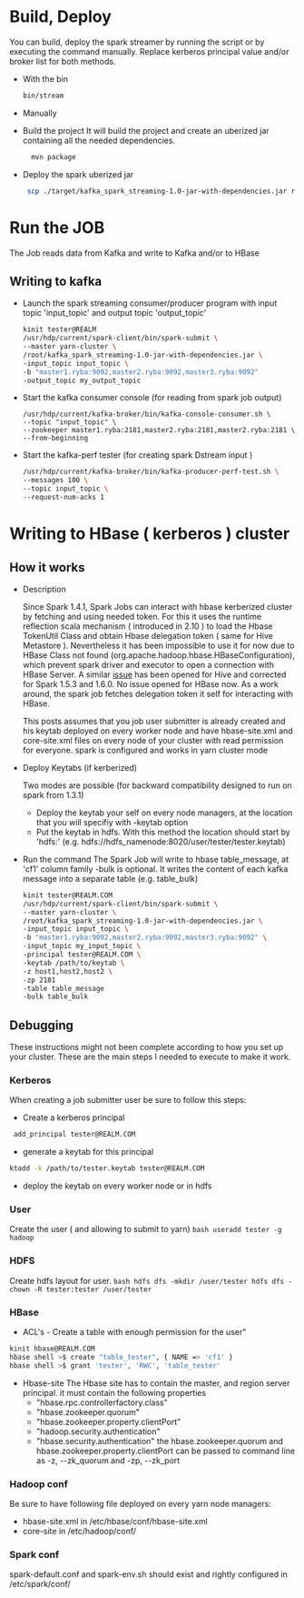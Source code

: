 
# Build, Deploy

You can build, deploy the spark streamer by running the script or by executing the command manually. Replace kerberos principal value and/or broker list for both methods.

* With the bin
  ```bash
  bin/stream
  ```

* Manually

- Build the project
  It will build the project and create an uberized jar containing all the needed dependencies.
  ```bash
    mvn package
  ```
- Deploy the spark uberized jar
  ```bash
   scp ./target/kafka_spark_streaming-1.0-jar-with-dependencies.jar root@front1.ryba:/root/
  ```

# Run the JOB

The Job reads data from Kafka and write to Kafka and/or to HBase

## Writing to kafka

- Launch the spark streaming consumer/producer program with input topic 'input_topic' and output topic 'output_topic'

    ```bash
    kinit tester@REALM
    /usr/hdp/current/spark-client/bin/spark-submit \
    --master yarn-cluster \
    /root/kafka_spark_streaming-1.0-jar-with-dependencies.jar \
    -input_topic input_topic \
    -b "master1.ryba:9092,master2.ryba:9092,master3.ryba:9092"
    -output_topic my_output_topic
    ```
- Start the kafka consumer console (for reading from spark job output)
  ```
  /usr/hdp/current/kafka-broker/bin/kafka-console-consumer.sh \
  --topic "input_topic" \
  --zookeeper master1.ryba:2181,master2.ryba:2181,master2.ryba:2181 \
  --from-beginning
  ```

- Start the kafka-perf tester (for creating spark Dstream input )
  ```bash
  /usr/hdp/current/kafka-broker/bin/kafka-producer-perf-test.sh \
  --messages 100 \
  --topic input_topic \
  --request-num-acks 1
  ```

# Writing to HBase ( kerberos ) cluster

## How it works

- Description

  Since Spark 1.4.1, Spark Jobs can interact with hbase kerberized cluster by fetching and using needed token.
  For this it uses the runtime reflection scala mechanism ( introduced in 2.10 ) to load the Hbase TokenUtil Class and
  obtain Hbase delegation token ( same for Hive Metastore ).
  Nevertheless it has been impossible to use it for now due to HBase Class not found (org.apache.hadoop.hbase.HBaseConfiguration), which prevent
  spark driver and executor to open a connection with HBase Server.
  A similar [issue][hive-spark] has been opened for Hive and corrected for Spark 1.5.3 and 1.6.0. No issue opened for HBase now.
  As a work around, the spark job fetches delegation token it self for interacting with HBase.

  This posts assumes that you job user submitter is already created and his keytab deployed on every worker node and have hbase-site.xml  and core-site.xml files on every node of your cluster with read permission for everyone.
  spark is configured and works in yarn cluster mode

- Deploy Keytabs (if kerberized)

  Two modes are possible (for backward compatibility designed to run on spark from 1.3.1)
  * Deploy the keytab your self on every node managers, at the location that you will specifiy  with -keytab option
  * Put the keytab in hdfs. With this method the location should start by 'hdfs:'   (e.g. hdfs://hdfs_namenode:8020/user/tester/tester.keytab)


- Run the command
The Spark Job will write to hbase table_message, at 'cf1' column family
-bulk is optional. It writes the content of each kafka message into a separate table
(e.g. table_bulk)

  ```bash
  kinit tester@REALM.COM
  /usr/hdp/current/spark-client/bin/spark-submit \
  --master yarn-cluster \
  /root/kafka_spark_streaming-1.0-jar-with-dependencies.jar \
  -input_topic input_topic \
  -b "master1.ryba:9092,master2.ryba:9092,master3.ryba:9092" \
  -input_topic my_input_topic \
  -principal tester@REALM.COM \
  -keytab /path/to/keytab \
  -z host1,host2,host2 \
  -zp 2181
  -table table_message
  -bulk table_bulk
  ```

## Debugging

These instructions might not been complete according to how you set up your cluster. These are the main steps I needed to execute to make it work.

### Kerberos

  When creating a job submitter user be sure to follow this steps:

  * Create a kerberos principal

   ```bash
    add_principal tester@REALM.COM
   ```
  * generate a keytab for this principal
   ```bash
   ktadd -k /path/to/tester.keytab tester@REALM.COM
   ```
  * deploy the keytab on every worker node or in hdfs

### User  

  Create the user ( and allowing to submit to yarn)
    ```bash
    useradd tester -g hadoop
    ```
### HDFS

  Create hdfs layout for user.
    ```bash
    hdfs dfs -mkdir /user/tester
    hdfs dfs -chown -R tester:tester /user/tester
    ```

### HBase

  * ACL's - Create a table with enough permission for the user"
  ```bash
  kinit hbase@REALM.COM
  hbase shell >$ create "table_tester", { NAME => 'cf1' }
  hbase shell >$ grant 'tester', 'RWC', 'table_tester'
  ```

  * Hbase-site
  The Hbase site has to contain the master, and region server principal.
  it must contain the following properties
    - "hbase.rpc.controllerfactory.class"
    - "hbase.zookeeper.quorum"
    - "hbase.zookeeper.property.clientPort"
    - "hadoop.security.authentication"
    - "hbase.security.authentication"
  the hbase.zookeeper.quorum and hbase.zookeeper.property.clientPort
  can be passed to command line as -z, --zk_quorum  and -zp, --zk_port

### Hadoop conf

  Be sure to have following file deployed on every yarn node managers:
  - hbase-site.xml in /etc/hbase/conf/hbase-site.xml
  - core-site in /etc/hadoop/conf/

### Spark conf

spark-default.conf and spark-env.sh should exist and rightly configured in /etc/spark/conf/

[ryba-io]:(https://github.com/ryba-io/ryba)
[hive-spark]:(https://issues.apache.org/jira/browse/SPARK-11265)
